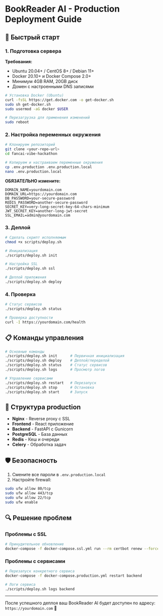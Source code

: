 # BookReader AI - Production Deployment Guide

## 🚀 Быстрый старт

### 1. Подготовка сервера

**Требования:**
- Ubuntu 20.04+ / CentOS 8+ / Debian 11+
- Docker 20.10+ и Docker Compose 2.0+
- Минимум 4GB RAM, 20GB диск
- Домен с настроенными DNS записями

```bash
# Установка Docker (Ubuntu)
curl -fsSL https://get.docker.com -o get-docker.sh
sudo sh get-docker.sh
sudo usermod -aG docker $USER

# Перезагрузка для применения изменений
sudo reboot
```

### 2. Настройка переменных окружения

```bash
# Клонируем репозиторий
git clone <your-repo-url>
cd fancai-vibe-hackathon

# Копируем и настраиваем переменные окружения
cp .env.production .env.production.local
nano .env.production.local
```

**ОБЯЗАТЕЛЬНО измените:**
```env
DOMAIN_NAME=yourdomain.com
DOMAIN_URL=https://yourdomain.com
DB_PASSWORD=your-secure-password
REDIS_PASSWORD=another-secure-password
SECRET_KEY=very-long-secret-key-64-chars-minimum
JWT_SECRET_KEY=another-long-jwt-secret
SSL_EMAIL=admin@yourdomain.com
```

### 3. Деплой

```bash
# Сделать скрипт исполняемым
chmod +x scripts/deploy.sh

# Инициализация
./scripts/deploy.sh init

# Настройка SSL
./scripts/deploy.sh ssl

# Деплой приложения
./scripts/deploy.sh deploy
```

### 4. Проверка

```bash
# Статус сервисов
./scripts/deploy.sh status

# Проверка доступности
curl -I https://yourdomain.com/health
```

## 📋 Команды управления

```bash
# Основные команды
./scripts/deploy.sh init      # Первичная инициализация
./scripts/deploy.sh deploy    # Деплой/переделой
./scripts/deploy.sh status    # Статус сервисов
./scripts/deploy.sh logs      # Просмотр логов

# Управление сервисами
./scripts/deploy.sh restart   # Перезапуск
./scripts/deploy.sh stop      # Остановка
./scripts/deploy.sh start     # Запуск
```

## 🔧 Структура production

- **Nginx** - Reverse proxy с SSL
- **Frontend** - React приложение
- **Backend** - FastAPI с Gunicorn  
- **PostgreSQL** - База данных
- **Redis** - Кеш и очереди
- **Celery** - Обработка задач

## 🛡️ Безопасность

1. Смените все пароли в `.env.production.local`
2. Настройте firewall:
```bash
sudo ufw allow 80/tcp
sudo ufw allow 443/tcp  
sudo ufw allow 22/tcp
sudo ufw enable
```

## 🔍 Решение проблем

### Проблемы с SSL
```bash
# Принудительное обновление
docker-compose -f docker-compose.ssl.yml run --rm certbot renew --force-renewal
```

### Проблемы с сервисами
```bash
# Перезапуск конкретного сервиса
docker-compose -f docker-compose.production.yml restart backend

# Логи сервиса
./scripts/deploy.sh logs backend
```

---

После успешного деплоя ваш BookReader AI будет доступен по адресу: `https://yourdomain.com` 🎉